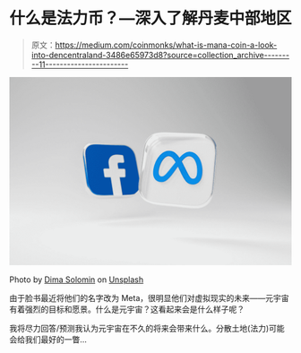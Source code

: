 # 什么是法力币？—深入了解丹麦中部地区

> 原文：<https://medium.com/coinmonks/what-is-mana-coin-a-look-into-dencentraland-3486e65973d8?source=collection_archive---------11----------------------->

![](img/c1163bddcf6ba30d607d20dd0a06ff4a.png)

Photo by [Dima Solomin](https://unsplash.com/@solomin_d?utm_source=medium&utm_medium=referral) on [Unsplash](https://unsplash.com?utm_source=medium&utm_medium=referral)

由于脸书最近将他们的名字改为 Meta，很明显他们对虚拟现实的未来——元宇宙有着强烈的目标和愿景。什么是元宇宙？这看起来会是什么样子呢？

我将尽力回答/预测我认为元宇宙在不久的将来会带来什么。分散土地(法力)可能会给我们最好的一瞥…
